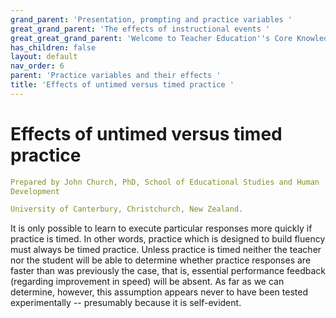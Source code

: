 ```yaml
---
grand_parent: 'Presentation, prompting and practice variables '
great_grand_parent: 'The effects of instructional events '
great_great_grand_parent: 'Welcome to Teacher Education''s Core Knowledge and Skills.'
has_children: false
layout: default
nav_order: 6
parent: 'Practice variables and their effects '
title: 'Effects of untimed versus timed practice '
---
```

# Effects of untimed versus timed practice


```yaml
Prepared by John Church, PhD, School of Educational Studies and Human
Development

University of Canterbury, Christchurch, New Zealand.
```


It is only possible to learn to execute particular responses more
quickly if practice is timed. In other words, practice which is designed
to build fluency must always be timed practice. Unless practice is timed
neither the teacher nor the student will be able to determine whether
practice responses are faster than was previously the case, that is,
essential performance feedback (regarding improvement in speed) will be
absent. As far as we can determine, however, this assumption appears
never to have been tested experimentally -- presumably because it is
self-evident.
